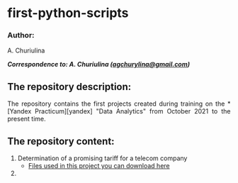 # first-python-scripts

### Author:
<p align="justify">
A. Churiulina</sup>

<em><strong>Correspondence to: A. Churiulina (agchurylina@gmail.com)</strong></em>

## The repository description:
<p align="justify">
  The repository contains the first projects created during training on the 
  * [Yandex Practicum][yandex]
  "Data Analytics" from October 2021 to the present time.
</p>

## The repository content:
1. Determination of a promising tariff for a telecom company</sub>
    * [Files used in this project you can download here][files]
2. 
 
 
[yandex]: https://practicum.yandex.ru/
[files]: https://drive.google.com/drive/folders/1j_RJnurCjvznmK8t_xgIEYPvsBU93pHZ?usp=sharing

